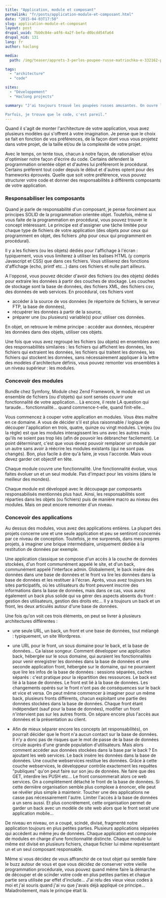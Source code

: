 ```yaml
---
title: "Application, module et composant"
permalink: "fr/posts/application-module-et-composant.html"
date: "2015-04-03T17:50"
slug: application-module-et-composant
layout: post
drupal_uuid: 7bb0c84e-a4f6-4a2f-befa-d0bcdd54fa64
drupal_nid: 131
lang: fr
author: haclong

media:
  path: /img/teaser/apprets-3-perles-poupee-russe-matriochka-e-332162-p1160248-d3e57_big.jpg

tags:
  - "architecture"
  - "code"

sites:
  - "Développement"
  - "Haclong projects"

summary: "J'ai toujours trouvé les poupées russes amusantes. On ouvre la première et il y en a une autre à l'intérieur. On sort la seconde, on referme la première et nous voilà avec deux poupées qu'on pourrait séparer... nul ne saurait dire qu'il en manque une. Mais voilà qu'à l'intérieur de l'une des deux, une autre poupée est cachée. Et on se retrouve avec trois poupées distinctes... Mais en continuant d'ouvrir les poupées les unes après les autres, on ne sait pas non plus jusqu'où il faut aller, à quelle profondeur on doit s'enfoncer pour arriver à la fin de nos poupées...

Parfois, je trouve que le code, c'est pareil."
---
```


Quand il s'agit de monter l'architecture de votre application, vous avez plusieurs modèles qui s'offrent à votre imagination. Je pense que le choix se fait en fonction de vos préférences, de la façon dont vous vous projetez dans votre projet, de la taille et/ou de la complexité de votre projet.

Avec le temps, on tente tous, chacun à notre façon, de rationaliser et/ou d'optimiser notre façon d'écrire du code. Certains défendent la programmation orientée objet et d'autres lui préfèreront le procédural. Certains préfèrent tout coder depuis le début et d'autres optent pour des frameworks éprouvés. Quelle que soit votre préférence, vous pouvez structurer votre code et donner des responsabilités à différents composants de votre application.

### Responsabiliser les composants

Quand je parle de responsabilité d'un composant, je pense forcément aux principes SOLID de la programmation orientée objet. Toutefois, même si vous faite de la programmation en procédural, vous pouvez trouver le concept intéressant. Le principe est d'assigner une tâche limitée pour chaque type de fichiers de votre application (des objets pour ceux qui programment en objet, des fichiers .php pour ceux qui programment en procédural).

Il y a les fichiers (ou les objets) dédiés pour l'affichage à l'écran : typiquement, vous vous limiterez à utiliser les balises HTML (y compris Javascript et CSS) que dans ces fichiers. Vous utiliserez des fonctions d'affichage (echo, printf etc...) dans ces fichiers et nulle part ailleurs.

A l'opposé, vous pouvez décider d'avoir des fichiers (ou des objets) dédiés pour extraire les données à partir des couches de stockage. Les couches de stockage sont la base de données, des fichiers XML, des fichiers csv, des données de web services. En procédural, ces fichiers vont

- accéder à la source de vos données (le répertoire de fichiers, le serveur FTP, la base de données),
- récupérer les données à partir de la source,
- préparer une (ou plusieurs) variable(s) pour utiliser ces données.

En objet, on retrouve le même principe : accéder aux données, récupérer les données dans des objets, utiliser ces objets.

Une fois que vous avez regroupé les fichiers (ou objets) en ensembles avec des responsabilités similaires : les fichiers qui affichent les données, les fichiers qui extraient les données, les fichiers qui traitent les données, les fichiers qui stockent les données, sans nécessairement appliquer à la lettre des modèles d'architecture définis, vous pouvez remonter vos ensembles à un niveau supérieur : les modules.

### Concevoir des modules

Bundle chez Symfony, Module chez Zend Framework, le module est un ensemble de fichiers (ou d'objets) qui sont sensés couvrir une fonctionnalité de votre application... Là encore, il reste LA question qui taraude... fonctionnalité... quand commence-t-elle, quand finit-elle...

Vous commencez à couper votre application en modules. Vous êtes maître en ce domaine. A vous de décider s'il est plus raisonnable / logique de découper l'application en trois, quatre, quinze ou vingt modules. L'enjeu (ou la règle) est que les modules interagissent les uns avec les autres mais qu'ils ne soient pas trop liés (afin de pouvoir les débrancher facilement). Le point déterminant, c'est que vous devez pouvoir remplacer un module par un autre sans avoir à réécrire les modules existants (qui ne sont pas changés). Bon, plus facile à dire qu'à faire, je vous l'accorde. Mais vous devez garder cet objectif en tête.

Chaque module couvre une fonctionnalité. Une fonctionnalité évolue, vous faites évoluer un et un seul module. Pas d'impact pour les voisins (dans le meilleur des mondes).

Chaque module est développé avec le découpage par composants responsabilisés mentionnés plus haut. Ainsi, les responsabilités sont réparties dans les objets (ou fichiers) puis de manière macro au niveau des modules. Mais on peut encore remonter d'un niveau.

### Concevoir des applications

Au dessus des modules, vous avez des applications entières. La plupart des projets concerne une et une seule application et peu se sentiront concernés par ce niveau de conception. Toutefois, je me surprends, dans mes propres projets, à imaginer une brique intermédiaire, uniquement dédiée à la restitution de données par exemple.

Une application classique se compose d'un accès à la couche de données stockées, d'un front communément appelé le site, et d'un back, communément appelé l'interface admin. Globalement, le back insère des données dans une base de données et le front va lire les données dans la base de données et les restituer à l'écran. Après, vous avez toujours les sites participatifs, où les utilisateurs du front peuvent inscrire des informations dans la base de données, mais dans ce cas, vous aurez également un back plus solide qui va gérer des aspects absents du front : gestion des utilisateurs, gestion des droits etc... Il y a toujours un back et un front, les deux articulés autour d'une base de données.

Une fois qu'on voit ces trois éléments, on peut se livrer à plusieurs architectures différentes :

- une seule URL, un back, un front et une base de données, tout mélangé : typiquement, un site Wordpress.

- une URL pour le front, un sous domaine pour le back, et la base de données... Ca laisse songeur. Comment développer une application back, hébergée sur le sous domaine, qui auraient les fonctionnalités pour venir enregistrer les données dans la base de données et une seconde application front, hébergée sur le domaine, qui ne pourraient que lire les infos de la base de données : sessions séparées, caches séparés : c'est pratique pour la répartition des ressources. Le back est lié à la base de données. Le front est lié à la base de données. Les changements opérés sur le front n'ont pas de conséquences sur le back et vice et versa. On peut même commencer à imaginer pour un même back, plusieurs fronts différents, chacun exploitant une partie des données stockées dans la base de données. Chaque front étant indépendant (sauf pour la base de données), modifier un front n'intervient pas sur les autres fronts. On sépare encore plus l'accès aux données et la présentation au client.

- Afin de mieux séparer encore les concepts (et responsabilités), on pourrait décider que le front n'a aucun contact sur la base de données. Il n'y a donc pas de risques que le mot de passe de la base de données circule auprès d'une grande population d'utilisateurs. Mais alors comment accéder aux données stockées dans la base par le back ? En ajoutant les web services. Le back insère les données dans la base de données. Une couche webservices restitue les données. Grâce à cette couche webservices, le développeur contrôle exactement les requêtes "publiques" qu'on peut faire sur son jeu de données. Ne faire que des GET, interdire les PUSH etc... Le front consommerait alors ce web services. On a complètement détaché le front de la base de données. Si cette dernière organisation semble plus complexe à énoncer, elle peut se révéler plus simple à maintenir. Toucher une des applications ne casse pas nécessairement l'autre. Limiter l'accès à la base de données a un sens aussi. Et plus concrètement, cette organisation permet de garder un back avec un modèle de site web alors que le front serait une application mobile...

De niveau en niveau, on a coupé, scindé, divisé, fragmenté notre application toujours en plus petites parties. Plusieurs applications séparées qui accèdent au même jeu de données. Chaque application est composée de modules en charge d'une fonctionnalité distincte. Chaque module lui même est divisé en plusieurs fichiers, chaque fichier lui même représentant un et un seul composant responsable.

Même si vous décidez de vous affranchir de ce tout objet qui semble faire le buzz autour de vous et que vous décidez de conserver votre vieille programmation procédurale, vous pouvez quand même faire la démarche de découper et de scinder votre code en plus petites parties et chaque partie sera utilisée par effet d'include... J'ai relu des vieux vieux codes à moi et j'ai souris quand j'ai vu que j'avais déjà appliqué ce principe... Maladroitement, mais le principe était là.
